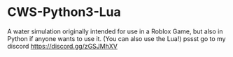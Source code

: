 # CWS-Python3-Lua
A water simulation originally intended for use in a Roblox Game, but also in Python if anyone wants to use it. (You can also use the Lua!)
pssst
go to my discord https://discord.gg/zGSJMhXV
